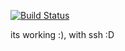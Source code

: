 [![Build Status](http://18.140.60.216/api/badges/ridhokurniawan-u/Dummy-Website/status.svg)](http://18.140.60.216/ridhokurniawan-u/Dummy-Website)


its working :), with ssh :D
